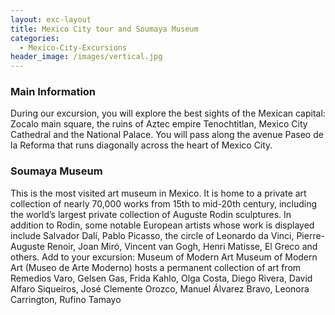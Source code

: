 ```yaml
---
layout: exc-layout
title: Mexico City tour and Soumaya Museum
categories:
  - Mexico-City-Excursions
header_image: /images/vertical.jpg
---
```

### Main Information

During our excursion, you will explore the best sights of the Mexican capital: Zocalo main square, the ruins of Aztec empire Tenochtitlan, Mexico City Cathedral and the National Palace. You will pass along the avenue Paseo de la Reforma that runs diagonally across the heart of Mexico City.

### Soumaya Museum

This is the most visited art museum in Mexico. It is home to a private art collection of nearly 70,000 works from 15th to mid-20th century, including the world’s largest private collection of Auguste Rodin sculptures. In addition to Rodin, some notable European artists whose work is displayed include Salvador Dalí, Pablo Picasso, the circle of Leonardo da Vinci, Pierre-Auguste Renoir, Joan Miró, Vincent van Gogh, Henri Matisse, El Greco and others.
Add to your excursion: Museum of Modern Art
Museum of Modern Art (Museo de Arte Moderno) hosts a permanent collection of art from Remedios Varo, Gelsen Gas, Frida Kahlo, Olga Costa, Diego Rivera, David Alfaro Siqueiros, José Clemente Orozco, Manuel Álvarez Bravo, Leonora Carrington, Rufino Tamayo